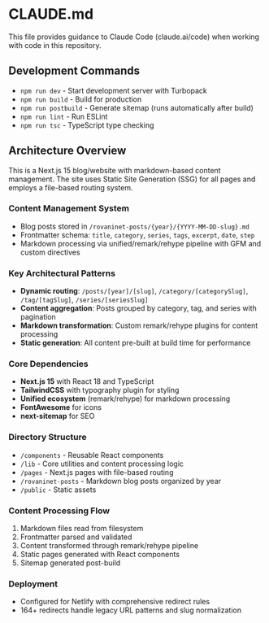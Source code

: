 # CLAUDE.md

This file provides guidance to Claude Code (claude.ai/code) when working with code in this repository.

## Development Commands

- `npm run dev` - Start development server with Turbopack
- `npm run build` - Build for production 
- `npm run postbuild` - Generate sitemap (runs automatically after build)
- `npm run lint` - Run ESLint
- `npm run tsc` - TypeScript type checking

## Architecture Overview

This is a Next.js 15 blog/website with markdown-based content management. The site uses Static Site Generation (SSG) for all pages and employs a file-based routing system.

### Content Management System
- Blog posts stored in `/rovaninet-posts/{year}/{YYYY-MM-DD-slug}.md`
- Frontmatter schema: `title`, `category`, `series`, `tags`, `excerpt`, `date`, `step`
- Markdown processing via unified/remark/rehype pipeline with GFM and custom directives

### Key Architectural Patterns
- **Dynamic routing**: `/posts/[year]/[slug]`, `/category/[categorySlug]`, `/tag/[tagSlug]`, `/series/[seriesSlug]`
- **Content aggregation**: Posts grouped by category, tag, and series with pagination
- **Markdown transformation**: Custom remark/rehype plugins for content processing
- **Static generation**: All content pre-built at build time for performance

### Core Dependencies
- **Next.js 15** with React 18 and TypeScript
- **TailwindCSS** with typography plugin for styling
- **Unified ecosystem** (remark/rehype) for markdown processing
- **FontAwesome** for icons
- **next-sitemap** for SEO

### Directory Structure
- `/components` - Reusable React components
- `/lib` - Core utilities and content processing logic
- `/pages` - Next.js pages with file-based routing
- `/rovaninet-posts` - Markdown blog posts organized by year
- `/public` - Static assets

### Content Processing Flow
1. Markdown files read from filesystem
2. Frontmatter parsed and validated
3. Content transformed through remark/rehype pipeline
4. Static pages generated with React components
5. Sitemap generated post-build

### Deployment
- Configured for Netlify with comprehensive redirect rules
- 164+ redirects handle legacy URL patterns and slug normalization